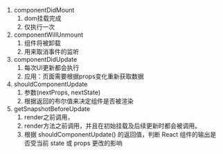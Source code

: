 1. componentDidMount
   1. dom挂载完成
   2. 仅执行一次
2. componentWillUnmount
   1. 组件将被卸载
   2. 用来取消事件的监听
3. componentDidUpdate
   1. 每次UI更新都会执行
   2. 应用：页面需要根据props变化重新获取数据
4. shouldComponentUpdate
   1. 参数(nextProps, nextState)
   2. 根据返回的布尔值来决定组件是否被渲染
5. getSnapshotBeforeUpdate
   1. render之前调用，
   2. render方法之前调用，并且在初始挂载及后续更新时都会被调用。
   3. 根据 shouldComponentUpdate() 的返回值，判断 React 组件的输出是否受当前 state 或 props 更改的影响